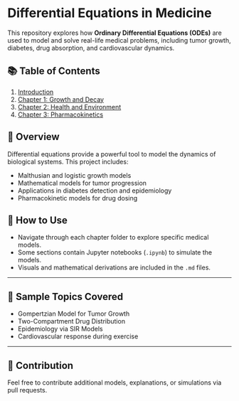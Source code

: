 # Differential Equations in Medicine

This repository explores how **Ordinary Differential Equations (ODEs)** are used to model and solve real-life medical problems, including tumor growth, diabetes, drug absorption, and cardiovascular dynamics.

## 📚 Table of Contents

1. [Introduction](./Introduction.md)
2. [Chapter 1: Growth and Decay](./Chapters/Chapter1_Growth_and_Decay/)
3. [Chapter 2: Health and Environment](./Chapters/Chapter2_Health_and_Environment/)
4. [Chapter 3: Pharmacokinetics](./Chapters/Chapter3_Pharmacokinetics/)

## 🧠 Overview

Differential equations provide a powerful tool to model the dynamics of biological systems. This project includes:

- Malthusian and logistic growth models
- Mathematical models for tumor progression
- Applications in diabetes detection and epidemiology
- Pharmacokinetic models for drug dosing

## 📂 How to Use

- Navigate through each chapter folder to explore specific medical models.
- Some sections contain Jupyter notebooks (`.ipynb`) to simulate the models.
- Visuals and mathematical derivations are included in the `.md` files.

---

## 🧪 Sample Topics Covered

- Gompertzian Model for Tumor Growth
- Two-Compartment Drug Distribution
- Epidemiology via SIR Models
- Cardiovascular response during exercise

---

## 🤝 Contribution

Feel free to contribute additional models, explanations, or simulations via pull requests.

